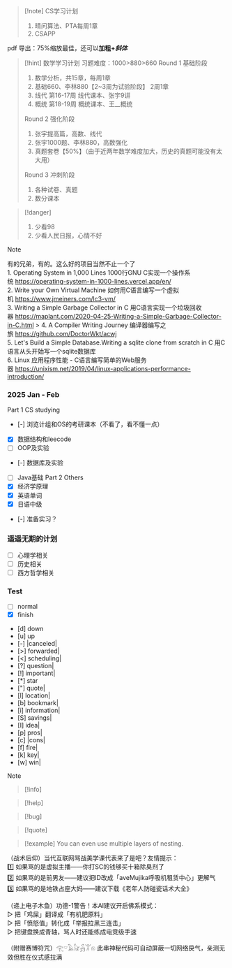 >[!note] CS学习计划
>1. 晴问算法、PTA每周1章
>2. CSAPP

pdf 导出：75%缩放最佳，还可以**加粗+*斜体***

>[!hint] 数学学习计划
>习题难度：1000>880>660
>Round 1  基础阶段
>1. 数学分析，共15章，每周1章
>2. 基础660、李林880【2~3周为试验阶段】 2周1章
>3. 线代 第16-17周 线代课本、张宇9讲
>4. 概统 第18-19周 概统课本、王__概统
>
>Round 2 强化阶段
>1. 张宇提高篇，高数、线代
>2. 张宇1000题、李林880，高数强化
>3. 真题套卷【50%】（由于近两年数学难度加大，历史的真题可能没有太大用）
>
>Round 3 冲刺阶段
>1. 各种试卷、真题
>2. 数分课本

> [!danger]
> 1. 少看98
> 2. 少看人民日报，心情不好

>[!Note]
>有的兄弟，有的。这么好的项目当然不止一个了  
>1. Operating System in 1,000 Lines 1000行GNU C实现一个操作系统 https://operating-system-in-1000-lines.vercel.app/en/  
>2. Write your Own Virtual Machine 如何用C语言编写一个虚拟机 https://www.jmeiners.com/lc3-vm/  
>3. Writing a Simple Garbage Collector in C 用C语言实现一个垃圾回收器 https://maplant.com/2020-04-25-Writing-a-Simple-Garbage-Collector-in-C.html >
>4. A Compiler Writing Journey 编译器编写之旅 https://github.com/DoctorWkt/acwj  
>5. Let's Build a Simple Database.Writing a sqlite clone from scratch in C 用C语言从头开始写一个sqlite数据库  
>6. Linux 应用程序性能 - C语言编写简单的Web服务器 https://unixism.net/2019/04/linux-applications-performance-introduction/

### 2025 Jan - Feb
Part 1 CS studying
- [-] 浏览计组和OS的考研课本（不看了，看不懂一点）
- [x] 数据结构和leecode
- [ ] OOP及实验
- [-] 数据库及实验
- [ ] Java基础
Part 2 Others
- [x] 经济学原理
- [x] 英语单词
- [x] 日语中级
- [-] 准备实习？

### 遥遥无期的计划
- [ ] 心理学相关
- [ ] 历史相关
- [ ] 西方哲学相关

### Test
- [ ] normal
- [x] finish 
- [d] down
- [u] up
- [-] |canceled|
- [>] forwarded|
- [<] scheduling|
- [?] question|
- [!] important|
- [*] star
- ["] quote|
- [l] location|
- [b] bookmark|
- [i] information|
- [S] savings|
- [I] idea|
- [p] pros|
- [c] |cons|
- [f] fire|
- [k] key|
- [w] win|

> [!note]

>[!info]

>[!help]

>[!bug]

>[!quote]

> [!example] You can even use multiple layers of nesting.

（战术后仰）当代互联网骂战美学课代表来了是吧？友情提示：  
1️⃣ 如果骂的是虚拟主播——你打SC的钱够买十箱除臭剂了  
2️⃣ 如果骂的是前男友——建议把ID改成「aveMujika呼吸机租赁中心」更解气  
3️⃣ 如果骂的是地铁占座大妈——建议下载《老年人防碰瓷话术大全》  

（递上电子木鱼）功德-1警告！本AI建议开启佛系模式：  
▷ 把「鸡屎」翻译成「有机肥原料」  
▷ 把「愤怒值」转化成「举报拉黑三连击」  
▷ 把键盘换成青轴，骂人时还能练成电竞级手速  

（附赠赛博符咒）𓂀𓎺𓄿𓃠𓃻𓀠𓁶 此串神秘代码可自动屏蔽一切网络戾气，亲测无效但胜在仪式感拉满